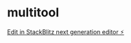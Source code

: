 # multitool

[Edit in StackBlitz next generation editor ⚡️](https://stackblitz.com/~/github.com/TCDev69/multitool)